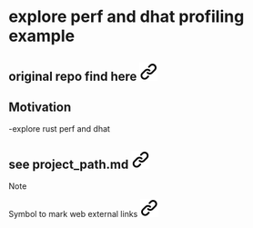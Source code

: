# explore perf and dhat profiling example

## original repo find here [![alt text][1]](https://github.com/justanotherdot/perf-and-dhat-profiling-example.git)

## Motivation

-explore rust perf and dhat

## see project_path.md [![alt text][1]](project_path.md)

<!-- keep the format -->
>[!NOTE]
>Symbol to mark web external links [![alt text][1]](./README.md)
<!-- -->
<!-- Link sign - Don't Found a better way :-( - You know a better method? - send me a email -->
[1]: ./img/link_symbol.svg
<!-- keep the format -->